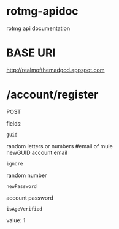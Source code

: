 rotmg-apidoc
============

rotmg api documentation



BASE URI
===
http://realmofthemadgod.appspot.com



/account/register
===
POST

fields:

    guid
random letters or numbers
  #email of mule 	
    newGUID
account email

    ignore
random number

    newPassword
account password

    isAgeVerified
value: 1
